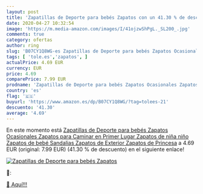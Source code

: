 ```yaml
---
layout: post
title: 'Zapatillas de Deporte para bebés Zapatos con un 41.30 % de descuento'
date: 2020-04-27 10:32:54
image: 'https://m.media-amazon.com/images/I/41ojzwShPgL._SL200_.jpg'
comments: true
category: ofertas
author: ring
slug: 'B07CY1Q8WG-es Zapatillas de Deporte para bebés Zapatos Ocasionales...'
tags: [ 'tole.es','zapatos', ]
actualPrice: 4.69 EUR
currency: EUR
price: 4.69
comparePrice: 7.99 EUR
prodname: 'Zapatillas de Deporte para bebés Zapatos Ocasionales Zapatos para Caminar en Primer Lugar Zapatos de niña niño Zapatos de bebé Sandalias Zapatos de Exterior Zapatos de Princesa'
country: 'es'
flag: '🇪🇸'
buyurl: 'https://www.amazon.es/dp/B07CY1Q8WG/?tag=tolees-21'
descuento: '41.30'
average: '4.69'
---
```


En este momento está [Zapatillas de Deporte para bebés Zapatos Ocasionales Zapatos para Caminar en Primer Lugar Zapatos de niña niño Zapatos de bebé Sandalias Zapatos de Exterior Zapatos de Princesa](https://www.amazon.es/dp/B07CY1Q8WG/?tag=tolees-21) a 4.69 EUR (original: 7.99 EUR) (41.30 %  de descuento) en el siguiente enlace!

[![Zapatillas de Deporte para bebés Zapatos](https://m.media-amazon.com/images/I/41ojzwShPgL._SL200_.jpg)](https://www.amazon.es/dp/B07CY1Q8WG/?tag=tolees-21)

🔎:


[🛒 Aquí!!!](https://www.amazon.es/dp/B07CY1Q8WG/?tag=tolees-21)
